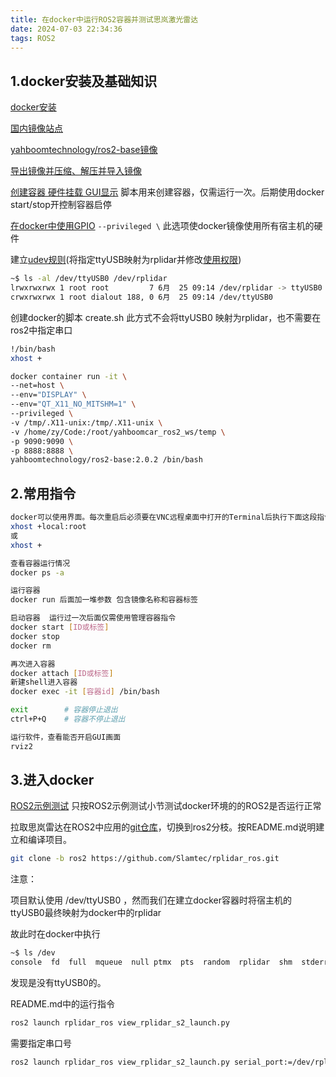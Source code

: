 ```yaml
---
title: 在docker中运行ROS2容器并测试思岚激光雷达
date: 2024-07-03 22:34:36
tags: ROS2
---
```


## 1.docker安装及基础知识

[docker安装](https://www.yahboom.com/build.html?id=7178&cid=586)

[国内镜像站点]( https://linux.do/t/topic/114516)

[yahboomtechnology/ros2-base镜像](https://hub.docker.com/r/yahboomtechnology/ros2-base/tags)

[导出镜像并压缩、解压并导入镜像](https://blog.csdn.net/qq_34777982/article/details/102454739)

[创建容器 硬件挂载 GUI显示](https://www.yahboom.com/build.html?id=7182&cid=586)  脚本用来创建容器，仅需运行一次。后期使用docker start/stop开控制容器启停

[在docker中使用GPIO](https://github.com/NVIDIA/jetson-gpio/tree/master) `--privileged \` 此选项使docker镜像使用所有宿主机的硬件

建立[udev规则](https://github.com/Slamtec/rplidar_ros/blob/ros2/scripts/rplidar.rules)(将指定ttyUSB映射为rplidar并修改[使用权限](https://www.small09.top/posts/210311-serialmodeandudevinlinux/))

```bash
~$ ls -al /dev/ttyUSB0 /dev/rplidar 
lrwxrwxrwx 1 root root         7 6月  25 09:14 /dev/rplidar -> ttyUSB0
crwxrwxrwx 1 root dialout 188, 0 6月  25 09:14 /dev/ttyUSB0
```

创建docker的脚本 create.sh  此方式不会将ttyUSB0 映射为rplidar，也不需要在ros2中指定串口

```bash
!/bin/bash
xhost +

docker container run -it \
--net=host \
--env="DISPLAY" \
--env="QT_X11_NO_MITSHM=1" \
--privileged \
-v /tmp/.X11-unix:/tmp/.X11-unix \
-v /home/zy/Code:/root/yahboomcar_ros2_ws/temp \
-p 9090:9090 \
-p 8888:8888 \
yahboomtechnology/ros2-base:2.0.2 /bin/bash
```

## 2.常用指令

```bash
docker可以使用界面。每次重启后必须要在VNC远程桌面中打开的Terminal后执行下面这段指令，开启GUI访问权限，再启动容器。
xhost +local:root
或
xhost +

查看容器运行情况
docker ps -a

运行容器
docker run 后面加一堆参数 包含镜像名称和容器标签

启动容器  运行过一次后面仅需使用管理容器指令
docker start [ID或标签]
docker stop
docker rm

再次进入容器
docker attach [ID或标签]
新建shell进入容器
docker exec -it [容器id] /bin/bash

exit        # 容器停止退出
ctrl+P+Q    # 容器不停止退出

运行软件，查看能否开启GUI画面
rviz2
```



## 3.进入docker

[ROS2示例测试](https://book.guyuehome.com/ROS2/1.%E7%B3%BB%E7%BB%9F%E6%9E%B6%E6%9E%84/1.3_ROS2%E5%AE%89%E8%A3%85%E6%96%B9%E6%B3%95/#ros2_2) 只按ROS2示例测试小节测试docker环境的的ROS2是否运行正常



拉取思岚雷达在ROS2中应用的[git仓库](https://github.com/Slamtec/rplidar_ros/tree/ros2)，切换到ros2分枝。按README.md说明建立和编译项目。

```bash
git clone -b ros2 https://github.com/Slamtec/rplidar_ros.git
```

注意：

项目默认使用 /dev/ttyUSB0 ，然而我们在建立docker容器时将宿主机的ttyUSB0最终映射为docker中的rplidar

故此时在docker中执行

```bash
~$ ls /dev
console  fd  full  mqueue  null ptmx  pts  random  rplidar  shm  stderr  stdin  stdout  tty  urandom  zero
```

发现是没有ttyUSB0的。



README.md中的运行指令

```bash
ros2 launch rplidar_ros view_rplidar_s2_launch.py
```

需要指定串口号


```bash
ros2 launch rplidar_ros view_rplidar_s2_launch.py serial_port:=/dev/rplidar
```